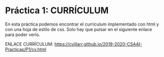 # Práctica 1: CURRÍCULUM

En esta práctica podemos encontrar el currículum implementado con html y con una hoja de estilo de css. Solo hay que pulsar en el siguiente enlace para poder verlo. 

ENLACE CURRÍCULUM: 
https://cvillarr.github.io/2019-2020-CSAAI-Practicas/P1/cv.html

